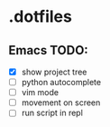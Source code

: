 # .dotfiles

## Emacs TODO:
- [x] show project tree
- [ ] python autocomplete
- [ ] vim mode
- [ ] movement on screen
- [ ] run script in repl
